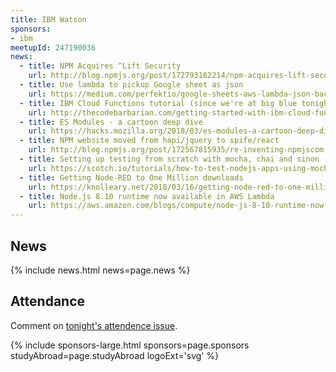 ```yaml
---
title: IBM Watson
sponsors:
- ibm
meetupId: 247190036
news:
  - title: NPM Acquires ^Lift Security
    url: http://blog.npmjs.org/post/172793182214/npm-acquires-lift-security-and-node-security
  - title: Use lambda to pickup Google sheet as json
    url: https://medium.com/perfektio/google-sheets-aws-lambda-json-backend-d5e67ab4f660
  - title: IBM Cloud Functions tutorial (since we're at big blue tonight)
    url: http://thecodebarbarian.com/getting-started-with-ibm-cloud-functions-and-mongodb.html
  - title: ES Modules - a cartoon deep dive
    url: https://hacks.mozilla.org/2018/03/es-modules-a-cartoon-deep-dive/
  - title: NPM website moved from hapi/jquery to spife/react
    url: http://blog.npmjs.org/post/172567815935/re-inventing-npmjscom
  - title: Setting up testing from scratch with mocha, chai and sinon
    url: https://scotch.io/tutorials/how-to-test-nodejs-apps-using-mocha-chai-and-sinonjs
  - title: Getting Node-RED to One Million downloads
    url: https://knolleary.net/2018/03/16/getting-node-red-to-one-million-downloads/
  - title: Node.js 8.10 runtime now available in AWS Lambda
    url: https://aws.amazon.com/blogs/compute/node-js-8-10-runtime-now-available-in-aws-lambda/
---
```


## News

{% include news.html news=page.news %}

## Attendance

Comment on [tonight's attendence issue](https://github.com/nodeschool/dallas/issues/128).

{% include sponsors-large.html sponsors=page.sponsors studyAbroad=page.studyAbroad logoExt='svg' %}
